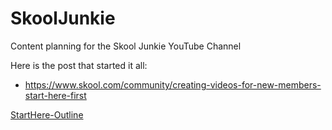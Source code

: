 # SkoolJunkie
Content planning for the Skool Junkie YouTube Channel

Here is the post that started it all:
- https://www.skool.com/community/creating-videos-for-new-members-start-here-first

[StartHere-Outline](StartHere-Outline.md)